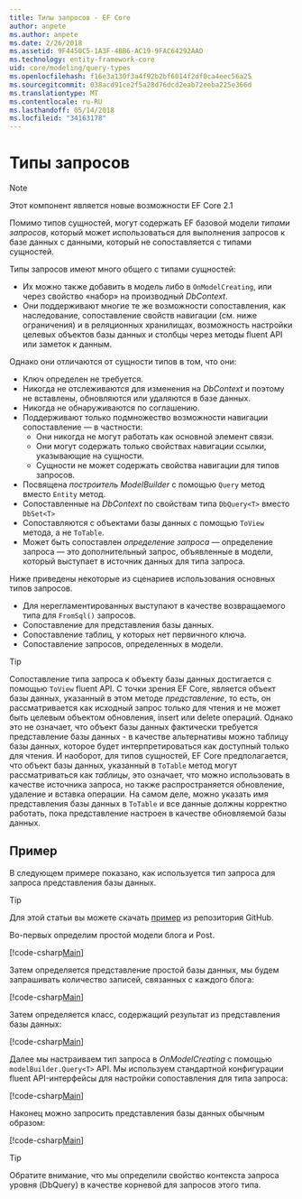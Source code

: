 ```yaml
---
title: Типы запросов - EF Core
author: anpete
ms.author: anpete
ms.date: 2/26/2018
ms.assetid: 9F4450C5-1A3F-4BB6-AC19-9FAC64292AAD
ms.technology: entity-framework-core
uid: core/modeling/query-types
ms.openlocfilehash: f16e3a130f3a4f92b2bf6014f2df0ca4eec56a25
ms.sourcegitcommit: 038acd91ce2f5a28d76dcd2eab72eeba225e366d
ms.translationtype: MT
ms.contentlocale: ru-RU
ms.lasthandoff: 05/14/2018
ms.locfileid: "34163178"
---
```

# <a name="query-types"></a>Типы запросов
> [!NOTE]
> Этот компонент является новые возможности EF Core 2.1

Помимо типов сущностей, могут содержать EF базовой модели _типами запросов_, который может использоваться для выполнения запросов к базе данных с данными, который не сопоставляется с типами сущностей.

Типы запросов имеют много общего с типами сущностей:

- Их можно также добавить в модель либо в `OnModelCreating`, или через свойство «набор» на производный _DbContext_.
- Они поддерживают многие те же возможности сопоставления, как наследование, сопоставление свойств навигации (см. ниже ограничения) и в реляционных хранилищах, возможность настройки целевых объектов базы данных и столбцы через методы fluent API или заметок к данным.

Однако они отличаются от сущности типов в том, что они:

- Ключ определен не требуется.
- Никогда не отслеживаются для изменения на _DbContext_ и поэтому не вставлены, обновляются или удаляются в базе данных.
- Никогда не обнаруживаются по соглашению.
- Поддерживают только подмножество возможности навигации сопоставление — в частности:
  - Они никогда не могут работать как основной элемент связи.
  - Они могут содержать только свойствах навигации ссылки, указывающие на сущности.
  - Сущности не может содержать свойства навигации для типов запросов.
- Посвящена _построитель ModelBuilder_ с помощью `Query` метод вместо `Entity` метод.
- Сопоставленные на _DbContext_ по свойствам типа `DbQuery<T>` вместо `DbSet<T>`
- Сопоставляются с объектами базы данных с помощью `ToView` метода, а не `ToTable`.
- Может быть сопоставлен _определение запроса_ — определение запроса — это дополнительный запрос, объявленные в модели, который выступает в источник данных для типа запроса.

Ниже приведены некоторые из сценариев использования основных типов запросов.

- Для нерегламентированных выступают в качестве возвращаемого типа для `FromSql()` запросов.
- Сопоставление для представления базы данных.
- Сопоставление таблиц, у которых нет первичного ключа.
- Сопоставление запросов, определенных в модели.

> [!TIP]
> Сопоставление типа запроса к объекту базы данных достигается с помощью `ToView` fluent API. С точки зрения EF Core, является объект базы данных, указанный в этом методе _представление_, то есть, он рассматривается как исходный запрос только для чтения и не может быть целевым объектом обновления, insert или delete операций. Однако это не означает, что объект базы данных фактически требуется представление базы данных - в качестве альтернативы можно таблицу базы данных, которое будет интерпретироваться как доступный только для чтения. И наоборот, для типов сущностей, EF Core предполагается, что объект базы данных, указанный в `ToTable` метод могут рассматриваться как _таблицы_, это означает, что можно использовать в качестве источника запроса, но также распространяется обновление, удаление и вставка операции. На самом деле, можно указать имя представления базы данных в `ToTable` и все данные должны корректно работать, пока представление настроен в качестве обновляемой базы данных.

## <a name="example"></a>Пример

В следующем примере показано, как используется тип запроса для запроса представления базы данных.

> [!TIP]
> Для этой статьи вы можете скачать [пример](https://github.com/aspnet/EntityFrameworkCore/tree/dev/samples/QueryTypes) из репозитория GitHub.

Во-первых определим простой модели блога и Post.

[!code-csharp[Main](../../../efcore-dev/samples/QueryTypes/Program.cs#Entities)]

Затем определяется представление простой базы данных, мы будем запрашивать количество записей, связанных с каждого блога:

[!code-csharp[Main](../../../efcore-dev/samples/QueryTypes/Program.cs#View)]

Затем определяется класс, содержащий результат из представления базы данных:

[!code-csharp[Main](../../../efcore-dev/samples/QueryTypes/Program.cs#QueryType)]

Далее мы настраиваем тип запроса в _OnModelCreating_ с помощью `modelBuilder.Query<T>` API.
Мы используем стандартной конфигурации fluent API-интерфейсы для настройки сопоставления для типа запроса:

[!code-csharp[Main](../../../efcore-dev/samples/QueryTypes/Program.cs#Configuration)]

Наконец можно запросить представления базы данных обычным образом:

[!code-csharp[Main](../../../efcore-dev/samples/QueryTypes/Program.cs#Query)]

> [!TIP]
> Обратите внимание, что мы определили свойство контекста запроса уровня (DbQuery) в качестве корневой для запросов этого типа.
